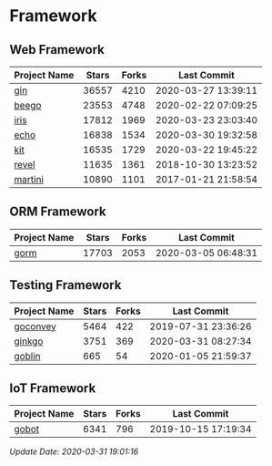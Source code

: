 # Framework

## Web Framework

| Project Name | Stars | Forks | Last Commit |
| ------------ | ----- | ----- | ----------- |
| [gin](https://github.com/gin-gonic/gin) | 36557 | 4210 | 2020-03-27 13:39:11 |
| [beego](https://github.com/astaxie/beego) | 23553 | 4748 | 2020-02-22 07:09:25 |
| [iris](https://github.com/kataras/iris) | 17812 | 1969 | 2020-03-23 23:03:40 |
| [echo](https://github.com/labstack/echo) | 16838 | 1534 | 2020-03-30 19:32:58 |
| [kit](https://github.com/go-kit/kit) | 16535 | 1729 | 2020-03-22 19:45:22 |
| [revel](https://github.com/revel/revel) | 11635 | 1361 | 2018-10-30 13:23:52 |
| [martini](https://github.com/go-martini/martini) | 10890 | 1101 | 2017-01-21 21:58:54 |

## ORM Framework

| Project Name | Stars | Forks | Last Commit |
| ------------ | ----- | ----- | ----------- |
| [gorm](https://github.com/jinzhu/gorm) | 17703 | 2053 | 2020-03-05 06:48:31 |

## Testing Framework

| Project Name | Stars | Forks | Last Commit |
| ------------ | ----- | ----- | ----------- |
| [goconvey](https://github.com/smartystreets/goconvey) | 5464 | 422 | 2019-07-31 23:36:26 |
| [ginkgo](https://github.com/onsi/ginkgo) | 3751 | 369 | 2020-03-31 08:27:34 |
| [goblin](https://github.com/franela/goblin) | 665 | 54 | 2020-01-05 21:59:37 |

## IoT Framework

| Project Name | Stars | Forks | Last Commit |
| ------------ | ----- | ----- | ----------- |
| [gobot](https://github.com/hybridgroup/gobot) | 6341 | 796 | 2019-10-15 17:19:34 |

*Update Date: 2020-03-31 19:01:16*